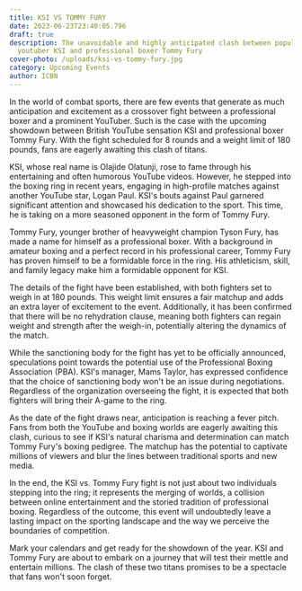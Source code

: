 ```yaml
---
title: KSI VS TOMMY FURY
date: 2023-06-23T23:40:05.796
draft: true
description: The unavoidable and highly anticipated clash between popular
  youtuber KSI and professional boxer Tommy Fury
cover-photo: /uploads/ksi-vs-tommy-fury.jpg
category: Upcoming Events
author: ICBN
---
```

In the world of combat sports, there are few events that generate as much anticipation and excitement as a crossover fight between a professional boxer and a prominent YouTuber. Such is the case with the upcoming showdown between British YouTube sensation KSI and professional boxer Tommy Fury. With the fight scheduled for 8 rounds and a weight limit of 180 pounds, fans are eagerly awaiting this clash of titans.

KSI, whose real name is Olajide Olatunji, rose to fame through his entertaining and often humorous YouTube videos. However, he stepped into the boxing ring in recent years, engaging in high-profile matches against another YouTube star, Logan Paul. KSI's bouts against Paul garnered significant attention and showcased his dedication to the sport. This time, he is taking on a more seasoned opponent in the form of Tommy Fury.

Tommy Fury, younger brother of heavyweight champion Tyson Fury, has made a name for himself as a professional boxer. With a background in amateur boxing and a perfect record in his professional career, Tommy Fury has proven himself to be a formidable force in the ring. His athleticism, skill, and family legacy make him a formidable opponent for KSI.

The details of the fight have been established, with both fighters set to weigh in at 180 pounds. This weight limit ensures a fair matchup and adds an extra layer of excitement to the event. Additionally, it has been confirmed that there will be no rehydration clause, meaning both fighters can regain weight and strength after the weigh-in, potentially altering the dynamics of the match.

While the sanctioning body for the fight has yet to be officially announced, speculations point towards the potential use of the Professional Boxing Association (PBA). KSI's manager, Mams Taylor, has expressed confidence that the choice of sanctioning body won't be an issue during negotiations. Regardless of the organization overseeing the fight, it is expected that both fighters will bring their A-game to the ring.

As the date of the fight draws near, anticipation is reaching a fever pitch. Fans from both the YouTube and boxing worlds are eagerly awaiting this clash, curious to see if KSI's natural charisma and determination can match Tommy Fury's boxing pedigree. The matchup has the potential to captivate millions of viewers and blur the lines between traditional sports and new media.

In the end, the KSI vs. Tommy Fury fight is not just about two individuals stepping into the ring; it represents the merging of worlds, a collision between online entertainment and the storied tradition of professional boxing. Regardless of the outcome, this event will undoubtedly leave a lasting impact on the sporting landscape and the way we perceive the boundaries of competition.

Mark your calendars and get ready for the showdown of the year. KSI and Tommy Fury are about to embark on a journey that will test their mettle and entertain millions. The clash of these two titans promises to be a spectacle that fans won't soon forget.
